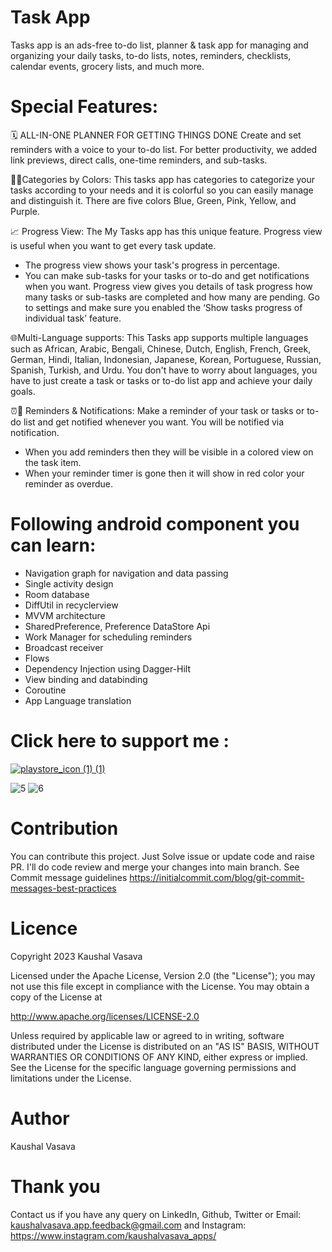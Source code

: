 # Task App
Tasks app is an ads-free to-do list, planner & task app for managing and organizing your daily tasks, to-do lists, notes, reminders, checklists, calendar events, grocery lists, and much more.

# Special Features:

🗓️ ALL-IN-ONE PLANNER FOR GETTING THINGS DONE
Create and set reminders with a voice to your to-do list.
For better productivity, we added link previews, direct calls, one-time reminders, and sub-tasks.

🌈📂Categories by Colors:
This tasks app has categories to categorize your tasks according to your needs and it is colorful so you can easily manage and distinguish it. There are five colors Blue, Green, Pink, Yellow, and Purple.

📈 Progress View:
The My Tasks app has this unique feature. Progress view is useful when you want to get every task update.
- The progress view shows your task's progress in percentage.
- You can make sub-tasks for your tasks or to-do and get notifications when you want. Progress view gives you details of task progress how many tasks or sub-tasks are completed and how many are pending.
Go to settings and make sure you enabled the ‘Show tasks progress of individual task’ feature.

🌐Multi-Language supports:
This Tasks app supports multiple languages such as African, Arabic, Bengali, Chinese, Dutch, English, French, Greek, German, Hindi, Italian, Indonesian, Japanese, Korean, Portuguese, Russian, Spanish, Turkish, and Urdu.
You don't have to worry about languages, you have to just create a task or tasks or to-do list app and achieve your daily goals.

⏰🔔 Reminders & Notifications:
Make a reminder of your task or tasks or to-do list and get notified whenever you want. You will be notified via notification.
- When you add reminders then they will be visible in a colored view on the task item.
- When your reminder timer is gone then it will show in red color your reminder as overdue.

# Following android component you can learn:

- Navigation graph for navigation and data passing
- Single activity design
- Room database
- DiffUtil in recyclerview
- MVVM architecture
- SharedPreference, Preference DataStore Api
- Work Manager for scheduling reminders 
- Broadcast receiver 
- Flows
- Dependency Injection using Dagger-Hilt
- View binding and databinding
- Coroutine
- App Language translation

# Click here to support me :

[![playstore_icon (1) (1)](https://github.com/KaushalVasava/Task-App/assets/49050597/af96edf8-965c-4146-a8f4-c14d0359ec26)](https://play.google.com/store/apps/details?id=com.lahsuak.apps.tasks)

![5](https://github.com/KaushalVasava/Task-App/assets/49050597/f0c78a9d-69f8-41ff-b520-4adb8f3f060f)
![6](https://github.com/KaushalVasava/Task-App/assets/49050597/18750d79-9921-48fe-b7b0-fe76edb1e8fc)


# Contribution
You can contribute this project. Just Solve issue or update code and raise PR. I'll do code review and merge your changes into main branch. See Commit message guidelines https://initialcommit.com/blog/git-commit-messages-best-practices

# Licence
Copyright 2023 Kaushal Vasava

Licensed under the Apache License, Version 2.0 (the "License"); you may not use this file except in compliance with the License. You may obtain a copy of the License at

http://www.apache.org/licenses/LICENSE-2.0

Unless required by applicable law or agreed to in writing, software distributed under the License is distributed on an "AS IS" BASIS, WITHOUT WARRANTIES OR CONDITIONS OF ANY KIND, either express or implied. See the License for the specific language governing permissions and limitations under the License.

# Author
Kaushal Vasava

# Thank you
Contact us if you have any query on LinkedIn, Github, Twitter or
Email: kaushalvasava.app.feedback@gmail.com
and Instagram: https://www.instagram.com/kaushalvasava_apps/
